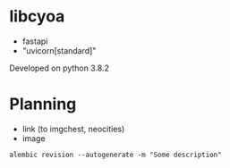 # libcyoa

* fastapi
* "uvicorn[standard]"

Developed on python 3.8.2

# Planning

* link (to imgchest, neocities)
* image


 ```alembic revision --autogenerate -m "Some description"```